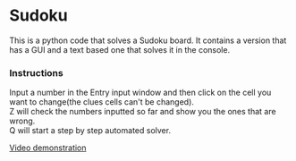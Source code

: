 # Sudoku
This is a python code that solves a Sudoku board. It contains a version that has a GUI and a text based one that solves it in the console.

<h3>Instructions</h3>
Input a number in the Entry input window and then click on the cell you want to change(the clues cells can't be changed).<br>
Z will check the numbers inputted so far and show you the ones that are wrong.<br>
Q will start a step by step automated solver.

[Video demonstration](https://youtu.be/wOwg0TXVI18)
